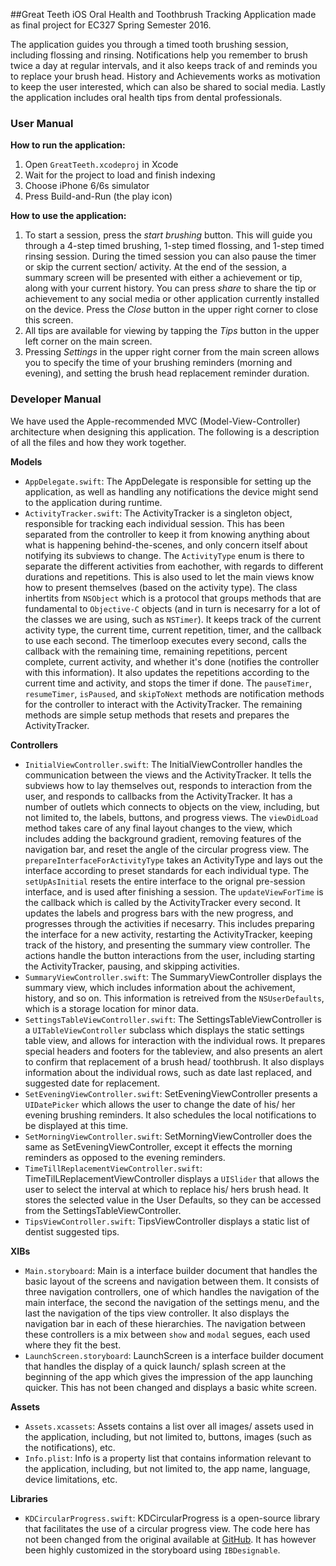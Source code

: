 ##Great Teeth
iOS Oral Health and Toothbrush Tracking Application made as final project for EC327 Spring Semester 2016.

The application guides you through a timed tooth brushing session, including flossing and rinsing. Notifications help you remember to brush twice a day at regular intervals, and it also keeps track of and reminds you to replace your brush head. History and Achievements works as motivation to keep the user interested, which can also be shared to social media. Lastly the application includes oral health tips from dental professionals. 

### User Manual

__How to run the application:__

1. Open `GreatTeeth.xcodeproj` in Xcode
2. Wait for the project to load and finish indexing
3. Choose iPhone 6/6s simulator 
4. Press Build-and-Run (the play icon)

__How to use the application:__

1. To start a session, press the _start brushing_ button. This will guide you through a 4-step timed brushing, 1-step timed flossing, and 1-step timed rinsing session. During the timed session you can also pause the timer or skip the current section/ activity. At the end of the session, a summary screen will be presented with either a achievement or tip, along with your current history. You can press _share_ to share the tip or achievement to any social media or other application currently installed on the device. Press the _Close_ button in the upper right corner to close this screen.
2. All tips are available for viewing by tapping the _Tips_ button in the upper left corner on the main screen.
3. Pressing _Settings_ in the upper right corner from the main screen allows you to specify the time of your brushing reminders (morning and evening), and setting the brush head replacement reminder duration.  

### Developer Manual

We have used the Apple-recommended MVC (Model-View-Controller) architecture when designing this application. The following is a description of all the files and how they work together.

__Models__

* `AppDelegate.swift`: The AppDelegate is responsible for setting up the application, as well as handling any notifications the device might send to the application during runtime.
* `ActivityTracker.swift`: The ActivityTracker is a singleton object, responsible for tracking each individual session. This has been separated from the controller to keep it from knowing anything about what is happening behind-the-scenes, and only concern itself about notifying its subviews to change. The `ActivityType` enum is there to separate the different activities from eachother, with regards to different durations and repetitions. This is also used to let the main views know how to present themselves (based on the activity type). The class inhertits from `NSObject` which is a protocol that groups methods that are fundamental to `Objective-C` objects (and in turn is necesarry for a lot of the classes we are using, such as `NSTimer`). It keeps track of the current activity type, the current time, current repetition, timer, and the callback to use each second. The timerloop executes every second, calls the callback with the remaining time, remaining repetitions, percent complete, current activity, and whether it's done (notifies the controller with this information). It also updates the repetitions according to the current time and activity, and stops the timer if done. The `pauseTimer`, `resumeTimer`, `isPaused`, and `skipToNext` methods are notification methods for the controller to interact with the ActivityTracker. The remaining methods are simple setup methods that resets and prepares the ActivityTracker.

__Controllers__

* `InitialViewController.swift`: The InitialViewController handles the communication between the views and the ActivityTracker. It tells the subviews how to lay themselves out, responds to interaction from the user, and responds to callbacks from the ActivityTracker. It has a number of outlets which connects to objects on the view, including, but not limited to, the labels, buttons, and progress views. The `viewDidLoad` method takes care of any final layout changes to the view, which includes adding the background gradient, removing features of the navigation bar, and reset the angle of the circular progress view. The `prepareInterfaceForActivityType` takes an ActivityType and lays out the interface according to preset standards for each individual type. The `setUpAsInitial` resets the entire interface to the orignal pre-session interface, and is used after finishing a session. The `updateViewForTime` is the callback which is called by the ActivityTracker every second. It updates the labels and progress bars with the new progress, and progresses through the activities if necesarry. This includes preparing the interface for a new activity, restarting the ActivityTracker, keeping track of the history, and presenting the summary view controller. The actions handle the button interactions from the user, including starting the ActivityTracker, pausing, and skipping activities. 
* `SummaryViewController.swift`: The SummaryViewController displays the summary view, which includes information about the achivement, history, and so on. This information is retreived from the `NSUserDefaults`, which is a storage location for minor data. 
* `SettingsTableViewController.swift`: The SettingsTableViewController is a `UITableViewController` subclass which displays the static settings table view, and allows for interaction with the individual rows. It prepares special headers and footers for the tableview, and also presents an alert to confirm that replacement of a brush head/ toothbrush. It also displays information about the individual rows, such as date last replaced, and suggested date for replacement. 
* `SetEveningViewController.swift`: SetEveningViewController presents a `UIDatePicker` which allows the user to change the date of his/ her evening brushing reminders. It also schedules the local notifications to be displayed at this time.
* `SetMorningViewController.swift`: SetMorningViewController does the same as SetEveningViewController, except it effects the morning reminders as opposed to the evening reminders.
* `TimeTillReplacementViewController.swift`: TimeTilLReplacementViewController displays a `UISlider` that allows the user to select the interval at which to replace his/ hers brush head. It stores the selected value in the User Defaults, so they can be accessed from the SettingsTableViewController. 
* `TipsViewController.swift`: TipsViewController displays a static list of dentist suggested tips.

__XIBs__

* `Main.storyboard`: Main is a interface builder document that handles the basic layout of the screens and navigation between them. It consists of three navigation controllers, one of which handles the navigation of the main interface, the second the navigation of the settings menu, and the last the navigation of the tips view controller. It also displays the navigation bar in each of these hierarchies. The navigation between these controllers is a mix between `show` and `modal` segues, each used where they fit the best.
* `LaunchScreen.storyboard`: LaunchScreen is a interface builder document that handles the display of a quick launch/ splash screen at the beginning of the app which gives the impression of the app launching quicker. This has not been changed and displays a basic white screen.

__Assets__

* `Assets.xcassets`: Assets contains a list over all images/ assets used in the application, including, but not limited to, buttons, images (such as the notifications), etc.
* `Info.plist`: Info is a property list that contains information relevant to the application, including, but not limited to, the app name, language, device limitations, etc.

__Libraries__

* `KDCircularProgress.swift`: KDCircularProgress is a open-source library that facilitates the use of a circular progress view. The code here has not been changed from the original available at [GitHub](https://github.com/kaandedeoglu/KDCircularProgress). It has however been highly customized in the storyboard using `IBDesignable`. 